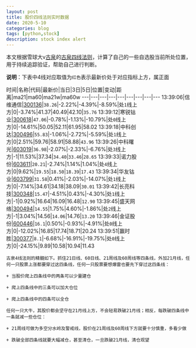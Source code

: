 ```yaml
---
layout: post
title: 股价四线法则实时数据
date: 2020-5-10
categories: blog
tags: [python,stock]
description: stock index alert
---
```



本文根据雪球大v[古泉](https://xueqiu.com/u/7148646888)的[古泉四线法则](https://xueqiu.com/7148646888/130498192)，计算了自己的一些自选股当前所处位置，用于持续追踪验证，帮助自己进行判断。

**说明**：下表中4线对应取值为`红色`表示最新价处于对应指标上方，属正面

时间|名称|代码|最新价|当日|3日|5日|位置|变动|距离|ma21|ma60|ma21w|ma60w
---|---|---|---|---|---|---|---|---
13:39:06|信维通信|[300136](https://xueqiu.com/S/SZ300136)|`38.26`|-2.22%|-4.39%|-8.59%|处`1`线上方|0|-3.74%|41.37|40.49|42.10|`35.76`
13:39:12|寒锐钴业|[300618](https://xueqiu.com/S/SZ300618)|`47.06`|-0.78%|-1.13%|-10.79%|处`0`线上方|0|-14.61%|50.05|52.11|61.95|58.02
13:39:18|中科创达|[300496](https://xueqiu.com/S/SZ300496)|`55.83`|-1.06%|-2.72%|-5.59%|处`1`线上方|0|2.51%|59.76|58.91|58.88|`43.96`
13:39:26|中科曙光|[603019](https://xueqiu.com/S/SH603019)|`36.98`|-2.07%|-2.33%|-6.76%|处`3`线上方|-1|11.53%|37.34|`34.40`|`33.46`|`28.65`
13:39:33|诺力股份|[603611](https://xueqiu.com/S/SH603611)|`20.21`|-2.74%|1.14%|1.04%|处`4`线上方|0|9.62%|`19.55`|`18.50`|`18.39`|`17.43`
13:39:34|华友钴业|[603799](https://xueqiu.com/S/SH603799)|`31.58`|0.41%|-2.03%|-14.07%|处`1`线上方|0|-7.14%|34.61|34.18|38.09|`30.01`
13:39:42|长亮科技|[300348](https://xueqiu.com/S/SZ300348)|`15.47`|-4.51%|0.43%|-4.30%|处`1`线上方|-1|0.92%|16.64|16.09|16.48|`12.90`
13:39:45|盛天网络|[300494](https://xueqiu.com/S/SZ300494)|`14.55`|1.75%|4.60%|-1.86%|处`2`线上方|-1|3.04%|14.56|`14.06`|14.76|`13.20`
13:39:46|金证股份|[600446](https://xueqiu.com/S/SH600446)|`16.1`|0.50%|-0.93%|-4.91%|处`0`线上方|0|-12.02%|16.85|17.74|18.71|20.24
13:39:51|赢时胜|[300377](https://xueqiu.com/S/SZ300377)|`8.1`|-6.68%|-16.91%|-19.75%|处`0`线上方|0|-24.15%|9.89|10.58|10.94|11.43

```
古泉4线法则的精髓如下。抓住21日线、60日线、21周线及60周线等四条线，外加21月线，任何一只股票上涨都要穿过这四条线，任何一只股票要想爆雷也要先下穿过这四条线：

+ 当股价爬上四条线中的两条可以少量建仓

+ 爬上四条线中的三条可以加大仓位

+ 爬上四条线中的四条可以全仓

任何一只大牛，其股价都会坚守在21月线上方，不会轻易跌破21月线；相反，每跌破四条线中一条就减一些仓位：

+ 21周线可做为多空分水岭及警戒线，股价在21周线及60周线下方就要十分慎重，多看少做

+ 跌破全部四条线就要大幅减仓，甚至清仓，一旦跌破21月线，清仓观望
```